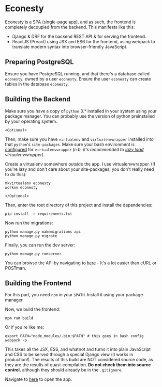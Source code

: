 # Econesty

Econesty is a SPA (single-page app), and as such, the frontend is completely decoupled from the backend. This manifests like this:

  - Django & DRF for the backend REST API & for serving the frontend.
  - ReactJS (Preact) using JSX and ES6 for the frontend, using webpack to translate modern syntax into browser-friendly JavaScript.

## Preparing PostgreSQL

Ensure you have PostgreSQL running, and that there's a database called
`econesty`, owned by a user `econesty`. Ensure the user `econesty` can create
tables in the database `econesty`.

## Building the Backend

Make sure you have a copy of `python` 3.* installed in your system using your package manager. You can probably use the version of python preinstalled by your operating system.

`<Optional>`

Then, make sure you have `virtualenv` and `virtualenvwrapper` installed into that `python`'s `site-packages`. Make sure your bash environment is [configured](http://virtualenvwrapper.readthedocs.io/en/latest/install.html) for `virtualenvwrapper` (*n.b. it's recommended to [lazy load](https://arongriffis.com/2012/04/24/dynamic-virtualenvwrapper) virtualenvwrapper*).

Create a virtualenv somewhere outside the app. I use virtualenvwrapper. (If you're lazy and don't care about your site-packages, you don't really need to do this):

    mkvirtualenv econesty
    workon econesty
    
`</Optional>`

Then, enter the root directory of this project and install the dependencies:

    pip install -r requirements.txt

Now run the migrations:

    python manage.py makemigrations api
    python manage.py migrate
    
Finally, you can run the dev server:

    python manage.py runserver
    
You can browse the API by navigating to [here](http://localhost:8000/api) - It's a lot easier than cURL or POSTman.

## Building the Frontend

For this part, you need `npm` in your `$PATH`. Install it using your package manager.

Now, we build the frontend:

    npm run build

Or if you're like me:

    export PATH="node_modules/.bin:$PATH" # this goes in bash config
    webpack -p

This takes all the JSX, ES6, and whatnot and turns it into plain JavaScript and CSS to be served through a special Django view (it works in production!). The results of this build are NOT considered source code, as they are the results of quasi-compilation. **Do not check them into source control**, although they should already be in the `.gitignore`.

Navigate to [here](http://localhost:8000/) to open the app.